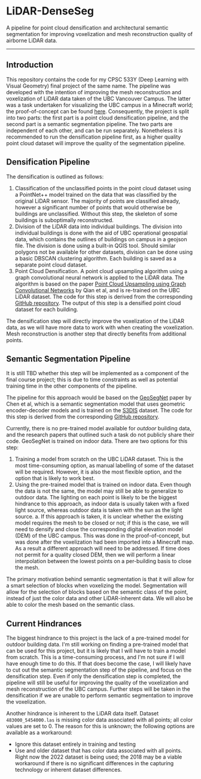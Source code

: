 # LiDAR-DenseSeg
A pipeline for point cloud densification and architectural semantic segmentation for improving voxelization and mesh reconstruction quality of airborne LiDAR data. 

___

## Introduction

This repository contains the code for my CPSC 533Y (Deep Learning with Visual Geometry) final project of the same name. The pipeline was developed with the intention of improving the mesh reconstruction and voxelization of LiDAR data taken of the UBC Vancouver Campus. The latter was a task undertaken for visualizing the UBC campus in a Minecraft world; the proof-of-concept can be found [here](https://github.com/ashtanmistal/minecraftUBC).
Consequently, the project is split into two parts: the first part is a point cloud densification pipeline, and the second part is a semantic segmentation pipeline. The two parts are independent of each other, and can be run separately.
Nonetheless it is recommended to run the densification pipeline first, as a higher quality point cloud dataset will improve the quality of the segmentation pipeline.

## Densification Pipeline

The densification is outlined as follows:

1. Classification of the unclassified points in the point cloud dataset using a PointNet++ model trained on the data that was classified by the original LiDAR sensor. The majority of points are classified already, however a significant number of points that would otherwise be buildings are unclassified. Without this step, the skeleton of some buildings is suboptimally reconstructed.
2. Division of the LiDAR data into individual buildings. The division into individual buildings is done with the aid of UBC operational geospatial data, which contains the outlines of buildings on campus in a geojson file. The division is done using a built-in QGIS tool. Should similar polygons not be available for other datasets, division can be done using a basic DBSCAN clustering algorithm. Each building is saved as a separate point cloud dataset. 
3. Point Cloud Densification. A point cloud upsampling algorithm using a graph convolutional neural network is applied to the LiDAR data. The algorithm is based on the paper [Point Cloud Upsampling using Graph Convolutional Networks](https://arxiv.org/abs/1912.03264) by Qian et al, and is re-trained on the UBC LiDAR dataset. The code for this step is derived from the corresponding [GitHub repository](https://github.com/guochengqian/PU-GCN). The output of this step is a densified point cloud dataset for each building.


The densification step will directly improve the voxelization of the LiDAR data, as we will have more data to work with when creating the voxelization. Mesh reconstruction is another step that directly benefits from additional points. 

## Semantic Segmentation Pipeline

It is still TBD whether this step will be implemented as a component of the final course project; this is due to time constraints as well as potential training time in the other components of the pipeline.

The pipeline for this approach would be based on the [GeoSegNet](https://link.springer.com/article/10.1007/s00371-023-02853-7) paper by Chen et al, which is a semantic segmentation model that uses geometric encoder-decoder models and is trained on the [S3DIS](http://buildingparser.stanford.edu/dataset.html) dataset. The code for this step is derived from the corresponding [GitHub repository](https://github.com/Chen-yuiyui/GeoSegNet).

Currently, there is no pre-trained model available for *outdoor* building data, and the research papers that outlined such a task do not publicly share their code. GeoSegNet is trained on indoor data. There are two options for this step:

1. Training a model from scratch on the UBC LiDAR dataset. This is the most time-consuming option, as manual labelling of some of the dataset will be required. However, it is also the most flexible option, and the option that is likely to work best.
2. Using the pre-trained model that is trained on indoor data. Even though the data is not the same, the model may still be able to generalize to outdoor data. The lighting on each point is likely to be the biggest hindrance to this approach, as indoor data is usually taken with a fixed light source, whereas outdoor data is taken with the sun as the light source. 
    a. If this approach is taken, it is unclear whether the existing model requires the mesh to be closed or not; if this is the case, we will need to densify and close the corresponding digital elevation model (DEM) of the UBC campus. This was done in the proof-of-concept, but was done after the voxelization had been imported into a Minecraft map. As a result a different approach will need to be addressed. If time does not permit for a quality closed DEM, then we will perform a linear interpolation between the lowest points on a per-building basis to close the mesh.

The primary motivation behind semantic segmentation is that it will allow for a smart selection of blocks when voxelizing the model. Segmentation will allow for the selection of blocks based on the semantic class of the point, instead of just the color data and other LiDAR-inherent data. We will also be able to color the mesh based on the semantic class. 

## Current Hindrances

The biggest hindrance to this project is the lack of a pre-trained model for outdoor building data. I'm still working on finding a pre-trained model that can be used for this project, but it is likely that I will have to train a model from scratch. This is a time-consuming process, and I'm not sure if I will have enough time to do this. 
If that does become the case, I will likely have to cut out the semantic segmentation step of the pipeline, and focus on the densification step. Even if only the densification step is completed, the pipeline will still be useful for improving the quality of the voxelization and mesh reconstruction of the UBC campus. Further steps will be taken in the densification if we are unable to perform semantic segmentation to improve the voxelization.

Another hindrance is inherent to the LiDAR data itself. Dataset `483000_5454000.las` is missing color data associated with all points; all color values are set to 0.
The reason for this is unknown; the following options are available as a workaround:
- Ignore this dataset entirely in training and testing
- Use and older dataset that has color data associated with all points. Right now the 2022 dataset is being used; the 2018 may be a viable workaround if there is no significant differences in the capturing technology or inherent dataset differences. 